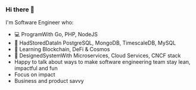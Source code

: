 ### Hi there 👋

<!--
**wendyadi/wendyadi** is a ✨ _special_ ✨ repository because its `README.md` (this file) appears on your GitHub profile.

Here are some ideas to get you started:

- 🔭 I’m currently working on ...
- 🌱 I’m currently learning ...
- 👯 I’m looking to collaborate on ...
- 🤔 I’m looking for help with ...
- 💬 Ask me about ...
- 📫 How to reach me: ...
- 😄 Pronouns: ...
- ⚡ Fun fact: ...
-->

I'm Software Engineer who:

- 💻 ProgramWith Go, PHP, NodeJS
- 📓 HadStoredDataIn PostgreSQL, MongoDB, TimescaleDB, MySQL
- 🤔 Learning Blockchain, DeFi & Cosmos
- 🌈 DesignedSystemWith Microservices, Cloud Services, CNCF stack
- Happy to talk about ways to make software engineering team stay lean, impactful and fun
- Focus on impact
- Business and product savvy
